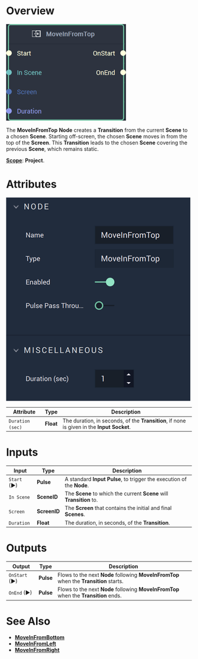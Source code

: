 # Overview

![The MoveInFromTop Node.](../../.gitbook/assets/moveinfromtopnode20241.png)

The **MoveInFromTop** **Node** creates a **Transition** from the current **Scene** to a chosen **Scene**. Starting off-screen, the chosen **Scene** moves in from the top of the **Screen**. This **Transition** leads to the chosen **Scene** covering the previous **Scene**, which remains static. 

[**Scope**](../overview.md#scopes): **Project**.

# Attributes

![The MoveInFromTop Node Attributes**](../../.gitbook/assets/moveinfromtopatts.png)

|Attribute|Type|Description|
|---|---|---|
|`Duration (sec)`|**Float**| The duration, in seconds, of the **Transition**, if none is given in the **Input Socket**. |

# Inputs

|Input|Type|Description|
|---|---|---|
|`Start` (►)|**Pulse**|A standard **Input Pulse**, to trigger the execution of the **Node**.|
| `In Scene` | **SceneID** | The **Scene** to which the current **Scene** will **Transition** to. |
| `Screen` | **ScreenID** | The **Screen** that contains the initial and final **Scenes**. |
| `Duration` | **Float** | The duration, in seconds, of the **Transition**. |


# Outputs

|Output|Type|Description|
|---|---|---|
| `OnStart` (►) | **Pulse** | Flows to the next **Node** following **MoveInFromTop** when the **Transition** starts. |
| `OnEnd` (►) | **Pulse** | Flows to the next **Node** following **MoveInFromTop** when the **Transition** ends.  |

# See Also

* [**MoveInFromBottom**](moveinfromtop.md)
* [**MoveInFromLeft**](moveinfromleft.md)
* [**MoveInFromRight**](moveinfromright.md)


